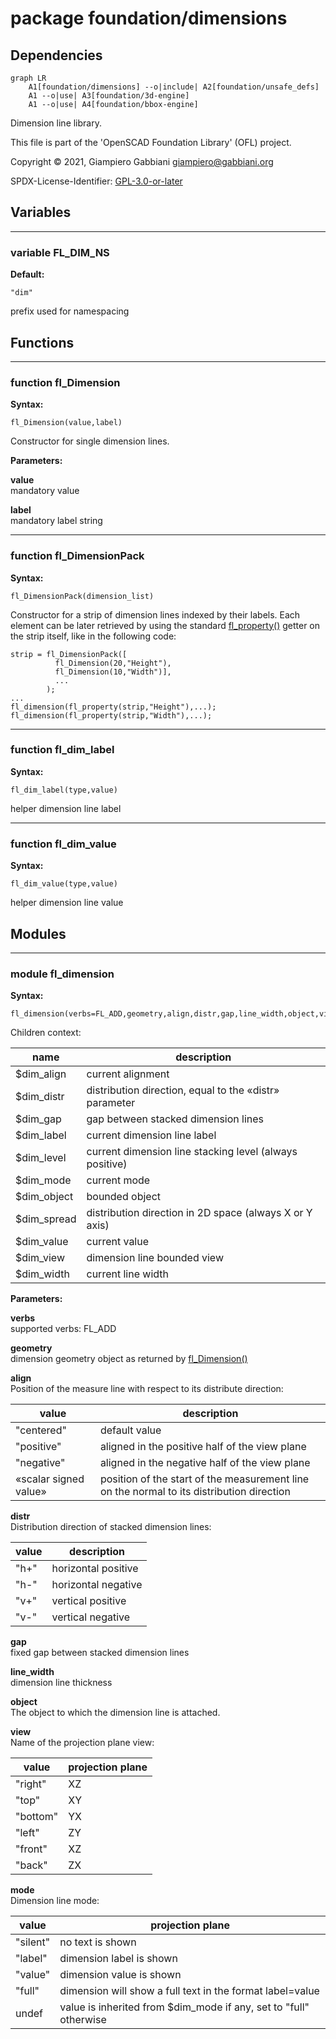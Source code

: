 # package foundation/dimensions

## Dependencies

```mermaid
graph LR
    A1[foundation/dimensions] --o|include| A2[foundation/unsafe_defs]
    A1 --o|use| A3[foundation/3d-engine]
    A1 --o|use| A4[foundation/bbox-engine]
```

Dimension line library.

This file is part of the 'OpenSCAD Foundation Library' (OFL) project.

Copyright © 2021, Giampiero Gabbiani <giampiero@gabbiani.org>

SPDX-License-Identifier: [GPL-3.0-or-later](https://spdx.org/licenses/GPL-3.0-or-later.html)


## Variables

---

### variable FL_DIM_NS

__Default:__

    "dim"

prefix used for namespacing

## Functions

---

### function fl_Dimension

__Syntax:__

```text
fl_Dimension(value,label)
```

Constructor for single dimension lines.


__Parameters:__

__value__  
mandatory value

__label__  
mandatory label string


---

### function fl_DimensionPack

__Syntax:__

```text
fl_DimensionPack(dimension_list)
```

Constructor for a strip of dimension lines indexed by their labels. Each
element can be later retrieved by using the standard [fl_property()](core.md#function-fl_property) getter on
the strip itself, like in the following code:

    strip = fl_DimensionPack([
              fl_Dimension(20,"Height"),
              fl_Dimension(10,"Width")],
              ...
            );
    ...
    fl_dimension(fl_property(strip,"Height"),...);
    fl_dimension(fl_property(strip,"Width"),...);


---

### function fl_dim_label

__Syntax:__

```text
fl_dim_label(type,value)
```

helper dimension line label

---

### function fl_dim_value

__Syntax:__

```text
fl_dim_value(type,value)
```

helper dimension line value

## Modules

---

### module fl_dimension

__Syntax:__

    fl_dimension(verbs=FL_ADD,geometry,align,distr,gap,line_width,object,view,mode)

Children context:

| name        | description                                              |
| ----------  | -------------------------------------------------------- |
| $dim_align  | current alignment                                        |
| $dim_distr  | distribution direction, equal to the «distr» parameter   |
| $dim_gap    | gap between stacked dimension lines                      |
| $dim_label  | current dimension line label                             |
| $dim_level  | current dimension line stacking level (always positive)  |
| $dim_mode   | current mode                                             |
| $dim_object | bounded object                                           |
| $dim_spread | distribution direction in 2D space (always X or Y axis)  |
| $dim_value  | current value                                            |
| $dim_view   | dimension line bounded view                              |
| $dim_width  | current line width                                       |


__Parameters:__

__verbs__  
supported verbs: FL_ADD

__geometry__  
dimension geometry object as returned by [fl_Dimension()](#function-fl_dimension)

__align__  
Position of the measure line with respect to its distribute direction:

| value                  | description                                   |
| ---------------------  | --------------------------------------------- |
| "centered"             | default value                                 |
| "positive"             | aligned in the positive half of the view plane|
| "negative"             | aligned in the negative half of the view plane|
| «scalar signed value»  | position of the start of the measurement line on the normal to its distribution direction |


__distr__  
Distribution direction of stacked dimension lines:

| value  | description         |
| -----  | ------------------- |
| "h+"   | horizontal positive |
| "h-"   | horizontal negative |
| "v+"   | vertical positive   |
| "v-"   | vertical negative   |


__gap__  
fixed gap between stacked dimension lines

__line_width__  
dimension line thickness

__object__  
The object to which the dimension line is attached.

__view__  
Name of the projection plane view:

| value    | projection plane  |
| -----    | ------------------|
| "right"  | XZ                |
| "top"    | XY                |
| "bottom" | YX                |
| "left"   | ZY                |
| "front"  | XZ                |
| "back"   | ZX                |


__mode__  
Dimension line mode:

| value    | projection plane                                                  |
| -----    | ----------------------------------------------------------------- |
| "silent" | no text is shown                                                  |
| "label"  | dimension label is shown                                          |
| "value"  | dimension value is shown                                          |
| "full"   | dimension will show a full text in the format label=value         |
|  undef   | value is inherited from $dim_mode if any, set to "full" otherwise |



